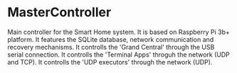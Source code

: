 # MasterController
Main controller for the Smart Home system. It is based on Raspberry Pi 3b+ platform. It features the SQLite database, network communication and recovery mechanisms.
It controlls the 'Grand Central' through the USB serial connection.
It controlls the 'Terminal Apps' throguh the network (UDP and TCP).
It controlls the 'UDP executors'  through the network (UDP).
